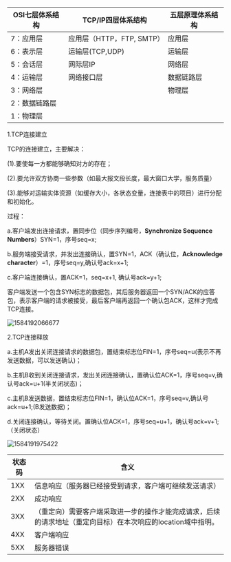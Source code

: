 | OSI七层体系结构 | TCP/IP四层体系结构        | 五层原理体系结构 |
| --------------- | ------------------------- | ---------------- |
| 7：应用层       | 应用层（HTTP，FTP, SMTP） | 应用层           |
| 6：表示层       | 运输层(TCP,UDP)           | 运输层           |
| 5：会话层       | 网际层IP                  | 网络层           |
| 4：运输层       | 网络接口层                | 数据链路层       |
| 3：网络层       |                           | 物理层           |
| 2：数据链路层   |                           |                  |
| 1：物理层       |                           |                  |

1.TCP连接建立

TCP的连接建立，主要解决：

(1).要使每一方都能够确知对方的存在；

(2).要允许双方协商一些参数（如最大报文段长度，最大窗口大学，服务质量）

(3).能够对运输实体资源（如缓存大小，各状态变量，连接表中的项目）进行分配和初始化。

过程：

a.客户端发出连接请求，置同步位（同步序列编号，**Synchronize Sequence Numbers**）SYN=1，序号seq=x;

b.服务端接受请求，并发出连接确认，置SYN=1，ACK（确认位，**Acknowledge character**）=1，序号seq=y,确认号ack=x+1;

c.客户端连接确认，置ACK=1，seq=x+1, 确认号ack=y+1;

客户端发送一个包含SYN标志的数据包，其后服务器返回一个SYN/ACK的应答包，表示客户端的请求被接受，最后客户端再返回一个确认包ACK，这样才完成TCP连接。

![1584192066677](C:\Users\qi\AppData\Roaming\Typora\typora-user-images\1584192066677.png)

2.TCP连接释放

a.主机A发出关闭连接请求的数据包，置结束标志位FIN=1，序号seq=u(表示不再发送数据，可以发送确认)；

b.主机B收到关闭连接请求，发出关闭连接确认，置确认位ACK=1，序号seq=v,确认号ack=u+1(半关闭状态)；

c.主机B发送数据，置结束标志位FIN=1，确认位ACK=1，序号seq=v,确认号ack=u+1;(B发送数据)；

d.关闭连接确认，等待关闭。置确认位ACK=1，序号seq=u+1，确认号ack=v+1;（关闭状态）

![1584191975422](C:\Users\qi\AppData\Roaming\Typora\typora-user-images\1584191975422.png)

| 状态码 | 含义                                                         |
| ------ | ------------------------------------------------------------ |
| 1XX    | 信息响应（服务器已经接受到请求，客户端可继续发送请求）       |
| 2XX    | 成功响应                                                     |
| 3XX    | （重定向）需要客户端采取进一步的操作才能完成请求，后续的请求地址（重定向目标）在本次响应的location域中指明。 |
| 4XX    | 客户端响应                                                   |
| 5XX    | 服务器错误                                                   |

